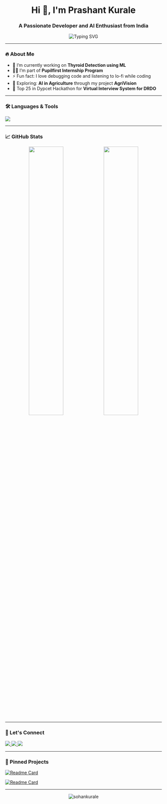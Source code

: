 <h1 align="center">Hi 👋, I'm Prashant Kurale</h1>
<h3 align="center">A Passionate Developer and AI Enthusiast from India</h3>

<p align="center">
  <img src="https://readme-typing-svg.demolab.com?font=Fira+Code&weight=500&pause=1000&center=true&vCenter=true&width=435&lines=Full-stack+Developer;ML+%7C+AI+%7C+DL+Practitioner;Building+innovative+solutions+with+code" alt="Typing SVG" />
</p>

---

### 🔥 About Me

- 🌱 I’m currently working on **Thyroid Detection using ML**
- 👨‍💻 I’m part of **Pupilfirst Internship Program**
- ⚡ Fun fact: I love debugging code and listening to lo-fi while coding
- 🧠 Exploring: **AI in Agriculture** through my project **AgriVision**
- 🥇 Top 25 in Dypcet Hackathon for **Virtual Interview System for DRDO**

---

### 🛠️ Languages & Tools

<p align="left">
  <img src="https://skillicons.dev/icons?i=python,java,js,react,html,css,figma,git,github,django,mysql,postgresql" />
</p>

---

### 📈 GitHub Stats

<p align="center">
  <img src="https://github-readme-stats.vercel.app/api?username=sohankurale&show_icons=true&theme=github_dark" width="47%" />
  <img src="https://github-readme-streak-stats.herokuapp.com?user=sohankurale&theme=github-dark-blue&hide_border=true" width="47%" />
</p>

---

### 💬 Let's Connect

<p align="left">
  <a href="https://linkedin.com/in/sohankurale" target="_blank">
    <img src="https://img.shields.io/badge/LinkedIn-blue?logo=linkedin&style=for-the-badge" />
  </a>
  <a href="mailto:sohankurale@gmail.com">
    <img src="https://img.shields.io/badge/Gmail-red?logo=gmail&style=for-the-badge" />
  </a>
  <a href="https://twitter.com/yourtwitter" target="_blank">
    <img src="https://img.shields.io/badge/Twitter-blue?logo=twitter&style=for-the-badge" />
  </a>
</p>

---

### 📌 Pinned Projects

<!-- Replace with your actual pinned repos -->
[![Readme Card](https://github-readme-stats.vercel.app/api/pin/?username=sohankurale&repo=thyroid-detection&theme=github_dark)](https://github.com/sohankurale/thyroid-detection)

[![Readme Card](https://github-readme-stats.vercel.app/api/pin/?username=sohankurale&repo=agrivision-vr-ar&theme=github_dark)](https://github.com/sohankurale/agrivision-vr-ar)

---

<!-- Optional visitor badge -->
<p align="center">
  <img src="https://komarev.com/ghpvc/?username=sohankurale&label=Profile%20views&color=0e75b6&style=flat" alt="sohankurale" />
</p>
